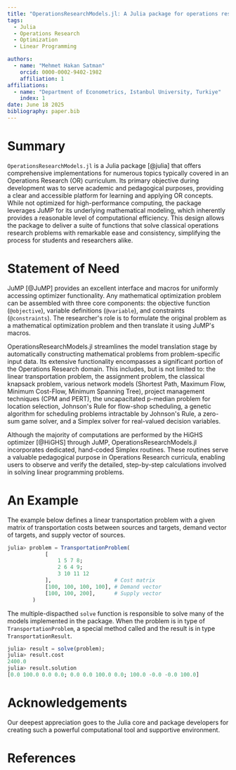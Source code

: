 ```yaml
---
title: "OperationsResearchModels.jl: A Julia package for operations research models"
tags:
  - Julia
  - Operations Research
  - Optimization
  - Linear Programming

authors:
  - name: "Mehmet Hakan Satman"
    orcid: 0000-0002-9402-1982
    affiliation: 1
affiliations:
  - name: "Department of Econometrics, Istanbul University, Turkiye"
    index: 1
date: June 18 2025
bibliography: paper.bib
---
```



# Summary

`OperationsResearchModels.jl` is a Julia package [@julia] that offers comprehensive implementations for numerous topics typically covered in an Operations Research (OR) curriculum. Its primary objective during development was to serve academic and pedagogical purposes, providing a clear and accessible platform for learning and applying OR concepts. While not optimized for high-performance computing, the package leverages JuMP for its underlying mathematical modeling, which inherently provides a reasonable level of computational efficiency. This design allows the package to deliver a suite of functions that solve classical operations research problems with remarkable ease and consistency, simplifying the process for students and researchers alike.

# Statement of Need

JuMP [@JuMP] provides an excellent interface and macros for uniformly accessing optimizer functionality. Any mathematical optimization problem can be assembled with three core components: the objective function (`@objective`), variable definitions (`@variable`), and constraints (`@constraints`). The researcher's role is to formulate the original problem as a mathematical optimization problem and then translate it using JuMP's macros.

OperationsResearchModels.jl streamlines the model translation stage by automatically constructing mathematical problems from problem-specific input data. Its extensive functionality encompasses a significant portion of the Operations Research domain. This includes, but is not limited to: the linear transportation problem, the assignment problem, the classical knapsack problem, various network models (Shortest Path, Maximum Flow, Minimum Cost-Flow, Minimum Spanning Tree), project management techniques (CPM and PERT), the uncapacitated p-median problem for location selection, Johnson's Rule for flow-shop scheduling, a genetic algorithm for scheduling problems intractable by Johnson's Rule, a zero-sum game solver, and a Simplex solver for real-valued decision variables.

Although the majority of computations are performed by the HiGHS optimizer [@HiGHS] through JuMP, OperationsResearchModels.jl incorporates dedicated, hand-coded Simplex routines. These routines serve a valuable pedagogical purpose in Operations Research curricula, enabling users to observe and verify the detailed, step-by-step calculations involved in solving linear programming problems.

# An Example

The example below defines a linear transportation problem with a given matrix 
of transportation costs between sources and targets, demand vector of targets, and 
supply vector of sources. 

```Julia
julia> problem = TransportationProblem(
            [
                1 5 7 8;
                2 6 4 9;
                3 10 11 12
            ],                    # Cost matrix
            [100, 100, 100, 100], # Demand vector
            [100, 100, 200],      # Supply vector
        )
```

The multiple-dispacthed `solve` function is responsible to solve many of the models implemented in the package. When the problem is in type of `TransportationProblem`, a special method called and the result is in type `TransportationResult`.

```Julia
julia> result = solve(problem);
julia> result.cost
2400.0
julia> result.solution
[0.0 100.0 0.0 0.0; 0.0 0.0 100.0 0.0; 100.0 -0.0 -0.0 100.0]
```

# Acknowledgements

Our deepest appreciation goes to the Julia core and package developers for creating such a powerful computational tool and supportive environment.

# References
